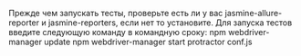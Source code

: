 Прежде чем запускать тесты, проверьте есть ли у вас jasmine-allure-reporter и jasmine-reporters, если нет то установите.
Для запуска тестов введите следующую команду в командную сроку:
npm webdriver-manager update
npm webdriver-manager start
protractor conf.js
